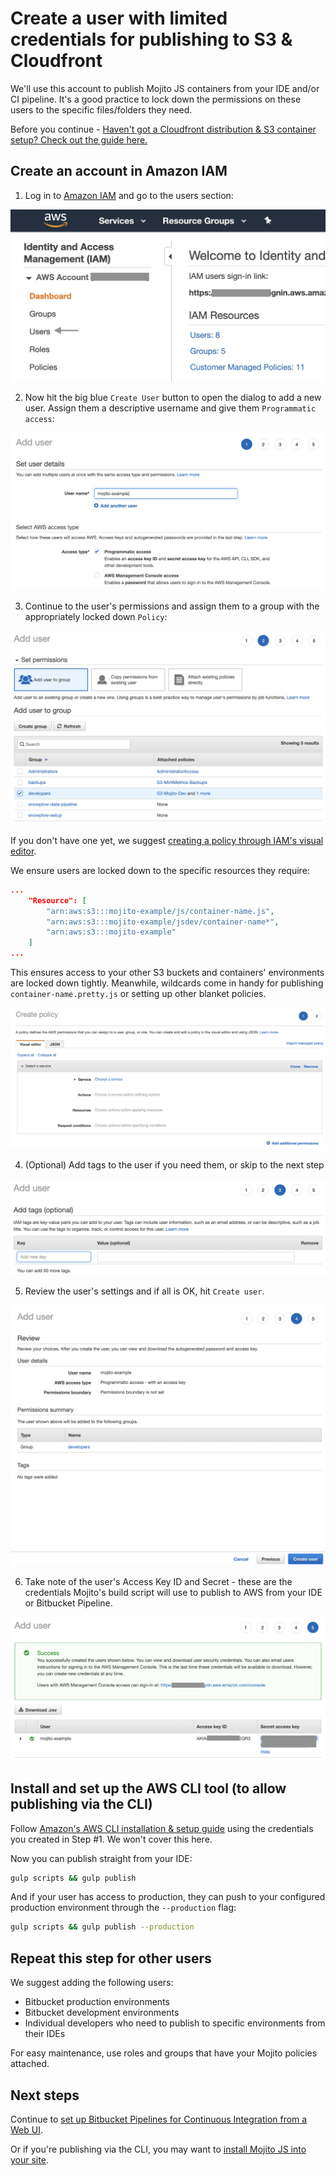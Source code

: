 # Create a user with limited credentials for publishing to S3 & Cloudfront

We'll use this account to publish Mojito JS containers from your IDE and/or CI pipeline. It's a good practice to lock down the permissions on these users to the specific files/folders they need.

Before you continue - [Haven't got a Cloudfront distribution & S3 container setup? Check out the guide here.](s3_cf.md)

## Create an account in Amazon IAM

1. Log in to [Amazon IAM](https://console.aws.amazon.com/iam/home) and go to the users section:

![Step 1](./aws/iam_1.png "Open 'Users' and select 'Create user'")

2. Now hit the big blue `Create User` button to open the dialog to add a new user. Assign them a descriptive username and give them `Programmatic access`:

![Step 2](./aws/iam_2.png "Name your user and assign them programmatic access.")

3. Continue to the user's permissions and assign them to a group with the appropriately locked down `Policy`: 

![Step 3](./aws/iam_3.png "Add them to an appropriately locked down policy or group")

If you don't have one yet, we suggest [creating a policy through IAM's visual editor](https://console.aws.amazon.com/iam/home#/policies$new?step=edit).

We ensure users are locked down to the specific resources they require:

```json
...
    "Resource": [
        "arn:aws:s3:::mojito-example/js/container-name.js",
        "arn:aws:s3:::mojito-example/jsdev/container-name*",
        "arn:aws:s3:::mojito-example"
    ]
...
```

This ensures access to your other S3 buckets and containers' environments are locked down tightly. Meanwhile, wildcards come in handy for publishing `container-name.pretty.js` or setting up other blanket policies.

[![Step 3B](./aws/iam_3b.png "Use the visual editor to craft a policy with appropriate access.")](https://console.aws.amazon.com/iam/home#/policies$new?step=edit)


4. (Optional) Add tags to the user if you need them, or skip to the next step

![Step 4](./aws/iam_4.png "Adding user tags")

5. Review the user's settings and if all is OK, hit `Create user`.

![Step 5](./aws/iam_5.png "Review settings")

6. Take note of the user's Access Key ID and Secret - these are the credentials Mojito's build script will use to publish to AWS from your IDE or Bitbucket Pipeline.

![Step 6](./aws/iam_6.png "Grab the Access Key and Access Secret for use later on")


## Install and set up the AWS CLI tool (to allow publishing via the CLI)

Follow [Amazon's AWS CLI installation & setup guide](https://docs.aws.amazon.com/cli/latest/userguide/cli-chap-install.html) using the credentials you created in Step #1. We won't cover this here.

Now you can publish straight from your IDE:

```bash
gulp scripts && gulp publish
```

And if your user has access to production, they can push to your configured production environment through the `--production` flag:

```bash
gulp scripts && gulp publish --production
```

## Repeat this step for other users

We suggest adding the following users:

 - Bitbucket production environments
 - Bitbucket development environments
 - Individual developers who need to publish to specific environments from their IDEs

For easy maintenance, use roles and groups that have your Mojito policies attached.

## Next steps

Continue to [set up Bitbucket Pipelines for Continuous Integration from a Web UI](./bitbucket.md).

Or if you're publishing via the CLI, you may want to [install Mojito JS into your site](./snippet.md).
